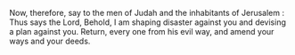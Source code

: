 Now, therefore, say to the men of Judah and the inhabitants of Jerusalem : Thus says the Lord, Behold, I am shaping disaster against you and devising a plan against you. Return, every one from his evil way, and amend your ways and your deeds.
